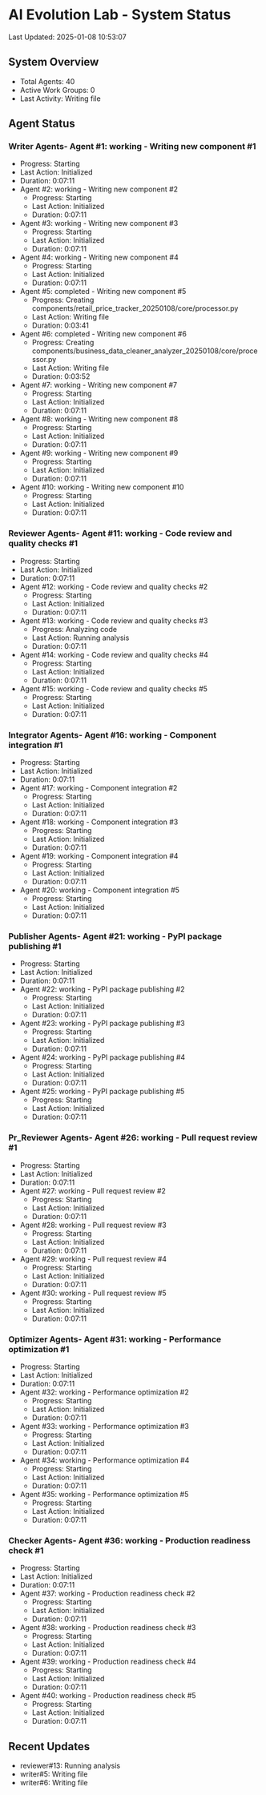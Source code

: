 # AI Evolution Lab - System Status
Last Updated: 2025-01-08 10:53:07

## System Overview
- Total Agents: 40
- Active Work Groups: 0
- Last Activity: Writing file

## Agent Status

### Writer Agents- Agent #1: working - Writing new component #1
  - Progress: Starting
  - Last Action: Initialized
  - Duration: 0:07:11
- Agent #2: working - Writing new component #2
  - Progress: Starting
  - Last Action: Initialized
  - Duration: 0:07:11
- Agent #3: working - Writing new component #3
  - Progress: Starting
  - Last Action: Initialized
  - Duration: 0:07:11
- Agent #4: working - Writing new component #4
  - Progress: Starting
  - Last Action: Initialized
  - Duration: 0:07:11
- Agent #5: completed - Writing new component #5
  - Progress: Creating components/retail_price_tracker_20250108/core/processor.py
  - Last Action: Writing file
  - Duration: 0:03:41
- Agent #6: completed - Writing new component #6
  - Progress: Creating components/business_data_cleaner_analyzer_20250108/core/processor.py
  - Last Action: Writing file
  - Duration: 0:03:52
- Agent #7: working - Writing new component #7
  - Progress: Starting
  - Last Action: Initialized
  - Duration: 0:07:11
- Agent #8: working - Writing new component #8
  - Progress: Starting
  - Last Action: Initialized
  - Duration: 0:07:11
- Agent #9: working - Writing new component #9
  - Progress: Starting
  - Last Action: Initialized
  - Duration: 0:07:11
- Agent #10: working - Writing new component #10
  - Progress: Starting
  - Last Action: Initialized
  - Duration: 0:07:11

### Reviewer Agents- Agent #11: working - Code review and quality checks #1
  - Progress: Starting
  - Last Action: Initialized
  - Duration: 0:07:11
- Agent #12: working - Code review and quality checks #2
  - Progress: Starting
  - Last Action: Initialized
  - Duration: 0:07:11
- Agent #13: working - Code review and quality checks #3
  - Progress: Analyzing code
  - Last Action: Running analysis
  - Duration: 0:07:11
- Agent #14: working - Code review and quality checks #4
  - Progress: Starting
  - Last Action: Initialized
  - Duration: 0:07:11
- Agent #15: working - Code review and quality checks #5
  - Progress: Starting
  - Last Action: Initialized
  - Duration: 0:07:11

### Integrator Agents- Agent #16: working - Component integration #1
  - Progress: Starting
  - Last Action: Initialized
  - Duration: 0:07:11
- Agent #17: working - Component integration #2
  - Progress: Starting
  - Last Action: Initialized
  - Duration: 0:07:11
- Agent #18: working - Component integration #3
  - Progress: Starting
  - Last Action: Initialized
  - Duration: 0:07:11
- Agent #19: working - Component integration #4
  - Progress: Starting
  - Last Action: Initialized
  - Duration: 0:07:11
- Agent #20: working - Component integration #5
  - Progress: Starting
  - Last Action: Initialized
  - Duration: 0:07:11

### Publisher Agents- Agent #21: working - PyPI package publishing #1
  - Progress: Starting
  - Last Action: Initialized
  - Duration: 0:07:11
- Agent #22: working - PyPI package publishing #2
  - Progress: Starting
  - Last Action: Initialized
  - Duration: 0:07:11
- Agent #23: working - PyPI package publishing #3
  - Progress: Starting
  - Last Action: Initialized
  - Duration: 0:07:11
- Agent #24: working - PyPI package publishing #4
  - Progress: Starting
  - Last Action: Initialized
  - Duration: 0:07:11
- Agent #25: working - PyPI package publishing #5
  - Progress: Starting
  - Last Action: Initialized
  - Duration: 0:07:11

### Pr_Reviewer Agents- Agent #26: working - Pull request review #1
  - Progress: Starting
  - Last Action: Initialized
  - Duration: 0:07:11
- Agent #27: working - Pull request review #2
  - Progress: Starting
  - Last Action: Initialized
  - Duration: 0:07:11
- Agent #28: working - Pull request review #3
  - Progress: Starting
  - Last Action: Initialized
  - Duration: 0:07:11
- Agent #29: working - Pull request review #4
  - Progress: Starting
  - Last Action: Initialized
  - Duration: 0:07:11
- Agent #30: working - Pull request review #5
  - Progress: Starting
  - Last Action: Initialized
  - Duration: 0:07:11

### Optimizer Agents- Agent #31: working - Performance optimization #1
  - Progress: Starting
  - Last Action: Initialized
  - Duration: 0:07:11
- Agent #32: working - Performance optimization #2
  - Progress: Starting
  - Last Action: Initialized
  - Duration: 0:07:11
- Agent #33: working - Performance optimization #3
  - Progress: Starting
  - Last Action: Initialized
  - Duration: 0:07:11
- Agent #34: working - Performance optimization #4
  - Progress: Starting
  - Last Action: Initialized
  - Duration: 0:07:11
- Agent #35: working - Performance optimization #5
  - Progress: Starting
  - Last Action: Initialized
  - Duration: 0:07:11

### Checker Agents- Agent #36: working - Production readiness check #1
  - Progress: Starting
  - Last Action: Initialized
  - Duration: 0:07:11
- Agent #37: working - Production readiness check #2
  - Progress: Starting
  - Last Action: Initialized
  - Duration: 0:07:11
- Agent #38: working - Production readiness check #3
  - Progress: Starting
  - Last Action: Initialized
  - Duration: 0:07:11
- Agent #39: working - Production readiness check #4
  - Progress: Starting
  - Last Action: Initialized
  - Duration: 0:07:11
- Agent #40: working - Production readiness check #5
  - Progress: Starting
  - Last Action: Initialized
  - Duration: 0:07:11


## Recent Updates
- reviewer#13: Running analysis
- writer#5: Writing file
- writer#6: Writing file
